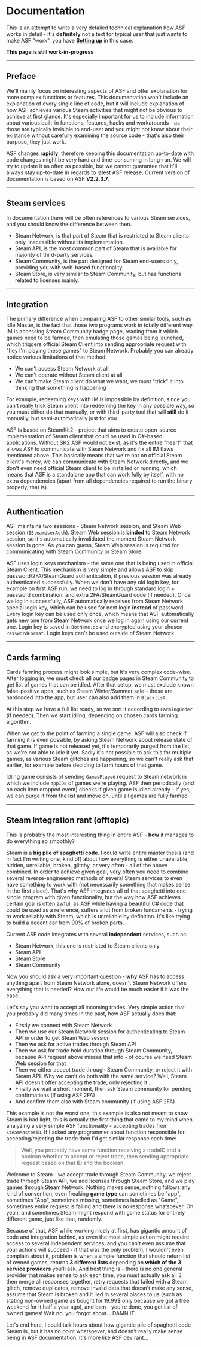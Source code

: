 # Documentation

This is an attempt to write a very detailed technical explanation how ASF works in detail - it's **definitely** not a text for typical user that just wants to make ASF "work", you have **[Setting up](https://github.com/JustArchi/ArchiSteamFarm/wiki/Setting-up)** in this case.

**This page is still work-in-progress**

---

## Preface

We'll mainly focus on interesting aspects of ASF and offer explanation for more complex functions or features. This documentation won't include an explanation of every single line of code, but it will include explanation of how ASF achieves various Steam activities that might not be obvious to achieve at first glance. It's especially important for us to include information about various built-in functions, features, hacks and workarounds - as those are typically invisible to end-user and you might not know about their existance without carefully examining the source code - that's also their purpose, they just work.

ASF changes **rapidly**, therefore keeping this documentation up-to-date with code changes might be very hard and time-consuming in long-run. We will try to update it as often as possible, but we cannot guarantee that it'll always stay up-to-date in regards to latest ASF release. Current version of documentation is based on ASF **V2.2.3.7**.

---

## Steam services

In documentation there will be often references to various Steam services, and you should know the difference between then.

- Steam Network, is that part of Steam that is restricted to Steam clients only, inacessible without its implementation.
- Steam API, is the most common part of Steam that is available for majority of third-party services.
- Steam Community, is the part designed for Steam end-users only, providing you with web-based functionality.
- Steam Store, is very similar to Steam Community, but has functions related to licenses mainly.

---

## Integration

The primary difference when comparing ASF to other similar tools, such as Idle Master, is the fact that those two programs work in totally different way. IM is accessing Steam Community badge page, reading from it which games need to be farmed, then emulating those games being launched, which triggers official Steam Client into sending appropriate request with "hey I'm playing these games" to Steam Network. Probably you can already notice various limitations of that method:
- We can't access Steam Network at all
- We can't operate without Steam client at all
- We can't make Steam client do what we want, we must "trick" it into thinking that something is happening

For example, redeeming keys with IM is impossible by definition, since you can't really trick Steam client into redeeming the key in any possible way, so you must either do that manually, or with third-party tool that will **still** do it manually, but semi-automatically just for you.

ASF is based on SteamKit2 - project that aims to create open-source implementation of Steam client that could be used in C#-based applications. Without SK2 ASF would not exist, as it's the entire "heart" that allows ASF to communicate with Steam Network and fix all IM flaws mentioned above. This basically means that we're not on official Steam client's mercy, we can communicate with Steam Network directly, and we don't even need official Steam client to be installed or running, which means that ASF is a standalone app that can work fully by itself, with no extra dependencies (apart from all dependencies required to run the binary properly, that is).

---

## Authentication

ASF maintains two sessions - Steam Network session, and Steam Web session (`ISteamUserAuth`). Steam Web session is **binded** to Steam Network session, so it's automatically invalidated the moment Steam Network session is gone. As you can guess, Steam Web session is required for communicating with Steam Community or Steam Store.

ASF uses login keys mechanism - the same one that is being used in official Steam Client. This mechanism is very simple and allows ASF to skip password/2FA/SteamGuard authentication, if previous session was already authenticated successfully. When we don't have any old login key, for example on first ASF run, we need to log in through standard login + password combination, and extra 2FA/SteamGuard code (if needed). Once we log in successfully, ASF automatically receives from Steam Network special login key, which can be used for next login **instead** of password. Every login key can be used only once, which means that ASF automatically gets new one from Steam Network once we log in again using our current one. Login key is saved in `BotName.db` and encrypted using your chosen `PasswordFormat`. Login keys can't be used outside of Steam Network.

---

## Cards farming

Cards farming process might look simple, but it's very complex code-wise. After logging in, we must check all our badge pages in Steam Community to get list of games that can be idled. After that setup, we must exclude known false-positive apps, such as Steam Winter/Summer sale - those are hardcoded into the app, but user can also add them in `Blacklist`.

At this step we have a full list ready, so we sort it according to `FarmingOrder` (if needed). Then we start idling, depending on chosen cards farming algorithm.

When we get to the point of farming a single game, ASF will also check if farming it is even possible, by asking Steam Network about release state of that game. If game is not released yet, it's temporarily purged from the list, as we're not able to idle it yet. Sadly it's not possible to ask this for multiple games, as various Steam glitches are happening, so we can't really ask that earlier, for example before deciding to farm hours of that game.

Idling game consists of sending `GamesPlayed` request to Steam network in which we include `appID`s of games we're playing. ASF then periodically (and on each item dropped event) checks if given game is idled already - if yes, we can purge it from the list and move on, until all games are fully farmed.

---

## Steam Integration rant (offtopic)

This is probably the most interesting thing in entire ASF - **how** it manages to do everything so smoothly?

Steam is a **big pile of spaghetti code**. I could write entire master thesis (and in fact I'm writing one, kind of) about how everything is either unavailable, hidden, unreliable, broken, glitchy, or very often - all of the above combined. In order to achieve given goal, very often you need to combine several reverse-engineered methods of several Steam services to even have something to work with (not necessarily something that makes sense in the first place). That's why ASF integrates all of that spaghetti into one single program with given functionality, but the way how ASF achieves certain goal is often awful, as ASF while having a beautiful C# code that could be used as a reference, suffers a lot from broken fundaments - trying to work reliably with Steam, which is unreliable by definition. It's like trying to build a decent car from 90% of broken parts.

Current ASF code integrates with several **independent** services, such as:
- Steam Network, this one is restricted to Steam clients only
- Steam API
- Steam Store
- Steam Community

Now you should ask a very important question - **why** ASF has to access anything apart from Steam Network alone, doesn't Steam Network offers everything that is needed? How our life would be much easier if it was the case...

Let's say you want to accept all incoming trades. Very simple action that you probably did many times in the past, how ASF actually does that:
- Firstly we connect with Steam Network
- Then we use our Steam Network session for authenticating to Steam API in order to get Steam Web session
- Then we ask for active trades through Steam API
- Then we ask for trade hold duration through Steam Community, because API request above misses that info - of course we need Steam Web session for that
- Then we either accept trade through Steam Community, or reject it with Steam API. Why we can't do both with the same service? Well, Steam API doesn't offer accepting the trade, only rejecting it...
- Finally we wait a short moment, then ask Steam community for pending confirmations (if using ASF 2FA)
- And confirm them also with Steam community (if using ASF 2FA)

This example is not the worst one, this example is also not meant to show Steam is bad light, this is actually the first thing that came to my mind when analyzing a very simple ASF functionality - accepting trades from `SteamMasterID`. If I asked any programmer about function responsible for accepting/rejecting the trade then I'd get similar response each time:

> Well, you probably have some function receiving a tradeID and a boolean whether to accept or reject trade, then sending appropriate request based on that ID and the boolean

Welcome to Steam - we accept trade through Steam Community, we reject trade through Steam API, we add licenses through Steam Store, and we play games through Steam Network. Nothing makes sense, nothing follows any kind of convention, even freaking **game type** can sometimes be "app", sometimes "App", sometimes missing, sometimes labelled as "Game", sometimes entire request is failing and there is no response whatsoever. Oh yeah, and sometimes Steam might respond with game status for entirely different game, just like that, randomly.

Because of that, ASF while working nicely at first, has gigantic amount of code and integration behind, as even the most simple action might require access to several independent services, and you can't even assume that your actions will succeed - if that was the only problem, I wouldn't even complain about it, problem is when a simple function that should return list of owned games, returns **3 different lists** depending on **which of the 3 service providers** you'll ask. And best thing is - there is no one general provider that makes sense to ask each time, you must actually ask all 3, then merge all responses together, retry requests that failed with a Steam glitch, remove duplicates, remove invalid data that doesn't make any sense, assume that Steam is broken and it lied in several places to us (such as stating non-owned game as bought for 19.99$ only because we got a free weekend for it half a year ago), and bam - you're done, you got list of owned games! Wait no, you forgot about... DAMN IT.

Let's end here, I could talk hours about how gigantic pile of spaghetti code Steam is, but it has no point whatsoever, and doesn't really make sense being in ASF documentation. It's more like ASF dev rant...